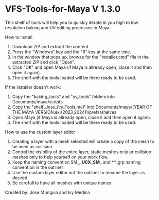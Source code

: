 # VFS-Tools-for-Maya V 1.3.0

This shelf of tools will help you to quickly iterate in you high to low resolution baking and UV editing processes in Maya.

How to install:

1. Download ZIP and extract the content.
2. Press the "Windows" key and the "R" key at the same time.
3. In the window that pops up, browse for the "installer.cmd" file in the extracted ZIP and click "Open".
4. Click "OK" and open Maya (if Maya is allready open, close it and then open it again).
5. The shelf with the tools loaded will be there ready to be used.

If the installer doesn't work:

1. Copy the "baking\_tools" and "uv\_tools" folders into Documents/maya/scripts
2. Copy the "shelf\_Jose\_Ivy\_Tools.mel" into Documents/maya/\[YEAR OF THE MAYA VERSION:ex.(2023,2024)]/prefs/shelves
3. Open Maya (if Maya is allready open, close it and then open it again).
4. The shelf with the tools loaded will be there ready to be used.

How to use the custom layer editor

1. Creating a layer with a mesh selected will create a copy of the mesh to be used as collision.
2. Control the visibility of the entire layer, static meshes only or collision meshes only to help yourself on your work flow.
3. Keep the naming convention SM\_**, UCX\_SM\_** and \*\*\_grp naming convention in the outliner
4. Use the custom layer editor not the outliner to rename the layer as desired
5. Be carefull to have all meshes with unique names

Created by: Jose Munguia and Ivy Medina

